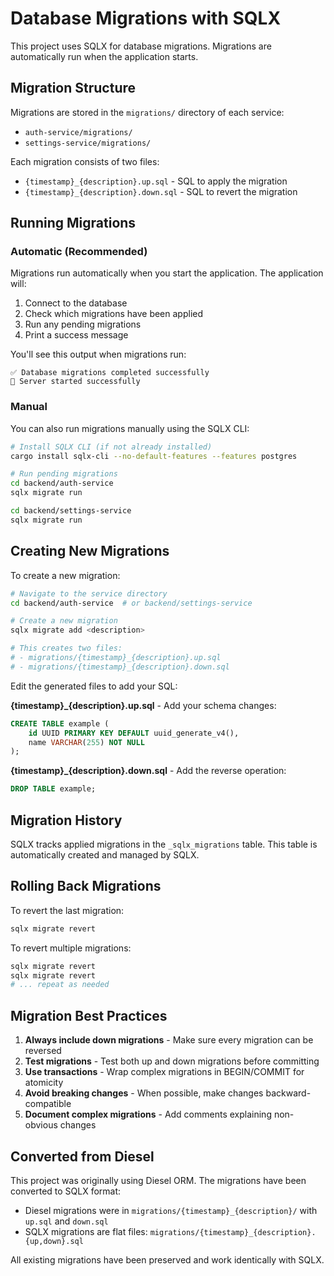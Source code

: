 # Database Migrations with SQLX

This project uses SQLX for database migrations. Migrations are automatically run when the application starts.

## Migration Structure

Migrations are stored in the `migrations/` directory of each service:
- `auth-service/migrations/`
- `settings-service/migrations/`

Each migration consists of two files:
- `{timestamp}_{description}.up.sql` - SQL to apply the migration
- `{timestamp}_{description}.down.sql` - SQL to revert the migration

## Running Migrations

### Automatic (Recommended)

Migrations run automatically when you start the application. The application will:
1. Connect to the database
2. Check which migrations have been applied
3. Run any pending migrations
4. Print a success message

You'll see this output when migrations run:
```
✅ Database migrations completed successfully
🚀 Server started successfully
```

### Manual

You can also run migrations manually using the SQLX CLI:

```bash
# Install SQLX CLI (if not already installed)
cargo install sqlx-cli --no-default-features --features postgres

# Run pending migrations
cd backend/auth-service
sqlx migrate run

cd backend/settings-service
sqlx migrate run
```

## Creating New Migrations

To create a new migration:

```bash
# Navigate to the service directory
cd backend/auth-service  # or backend/settings-service

# Create a new migration
sqlx migrate add <description>

# This creates two files:
# - migrations/{timestamp}_{description}.up.sql
# - migrations/{timestamp}_{description}.down.sql
```

Edit the generated files to add your SQL:

**{timestamp}_{description}.up.sql** - Add your schema changes:
```sql
CREATE TABLE example (
    id UUID PRIMARY KEY DEFAULT uuid_generate_v4(),
    name VARCHAR(255) NOT NULL
);
```

**{timestamp}_{description}.down.sql** - Add the reverse operation:
```sql
DROP TABLE example;
```

## Migration History

SQLX tracks applied migrations in the `_sqlx_migrations` table. This table is automatically created and managed by SQLX.

## Rolling Back Migrations

To revert the last migration:

```bash
sqlx migrate revert
```

To revert multiple migrations:
```bash
sqlx migrate revert
sqlx migrate revert
# ... repeat as needed
```

## Migration Best Practices

1. **Always include down migrations** - Make sure every migration can be reversed
2. **Test migrations** - Test both up and down migrations before committing
3. **Use transactions** - Wrap complex migrations in BEGIN/COMMIT for atomicity
4. **Avoid breaking changes** - When possible, make changes backward-compatible
5. **Document complex migrations** - Add comments explaining non-obvious changes

## Converted from Diesel

This project was originally using Diesel ORM. The migrations have been converted to SQLX format:
- Diesel migrations were in `migrations/{timestamp}_{description}/` with `up.sql` and `down.sql`
- SQLX migrations are flat files: `migrations/{timestamp}_{description}.{up,down}.sql`

All existing migrations have been preserved and work identically with SQLX.
